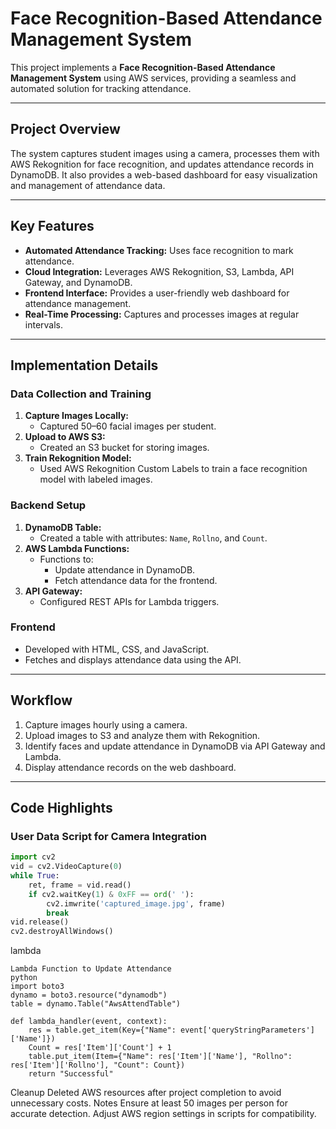 # Face Recognition-Based Attendance Management System

This project implements a **Face Recognition-Based Attendance Management System** using AWS services, providing a seamless and automated solution for tracking attendance.

---

## Project Overview

The system captures student images using a camera, processes them with AWS Rekognition for face recognition, and updates attendance records in DynamoDB. It also provides a web-based dashboard for easy visualization and management of attendance data.

---

## Key Features
- **Automated Attendance Tracking:** Uses face recognition to mark attendance.
- **Cloud Integration:** Leverages AWS Rekognition, S3, Lambda, API Gateway, and DynamoDB.
- **Frontend Interface:** Provides a user-friendly web dashboard for attendance management.
- **Real-Time Processing:** Captures and processes images at regular intervals.

---

## Implementation Details

### Data Collection and Training
1. **Capture Images Locally:**
   - Captured 50–60 facial images per student.
2. **Upload to AWS S3:**
   - Created an S3 bucket for storing images.
3. **Train Rekognition Model:**
   - Used AWS Rekognition Custom Labels to train a face recognition model with labeled images.

### Backend Setup
1. **DynamoDB Table:**
   - Created a table with attributes: `Name`, `Rollno`, and `Count`.
2. **AWS Lambda Functions:**
   - Functions to:
     - Update attendance in DynamoDB.
     - Fetch attendance data for the frontend.
3. **API Gateway:**
   - Configured REST APIs for Lambda triggers.

### Frontend
- Developed with HTML, CSS, and JavaScript.
- Fetches and displays attendance data using the API.

---

## Workflow
1. Capture images hourly using a camera.
2. Upload images to S3 and analyze them with Rekognition.
3. Identify faces and update attendance in DynamoDB via API Gateway and Lambda.
4. Display attendance records on the web dashboard.

---

## Code Highlights

### User Data Script for Camera Integration
```python
import cv2
vid = cv2.VideoCapture(0)
while True:
    ret, frame = vid.read()
    if cv2.waitKey(1) & 0xFF == ord(' '):
        cv2.imwrite('captured_image.jpg', frame)
        break
vid.release()
cv2.destroyAllWindows()
```
lambda
```lambda
Lambda Function to Update Attendance
python
import boto3
dynamo = boto3.resource("dynamodb")
table = dynamo.Table("AwsAttendTable")

def lambda_handler(event, context):
    res = table.get_item(Key={"Name": event['queryStringParameters']['Name']})
    Count = res['Item']['Count'] + 1
    table.put_item(Item={"Name": res['Item']['Name'], "Rollno": res['Item']['Rollno'], "Count": Count})
    return "Successful"
```

Cleanup
Deleted AWS resources after project completion to avoid unnecessary costs.
Notes
Ensure at least 50 images per person for accurate detection.
Adjust AWS region settings in scripts for compatibility.
